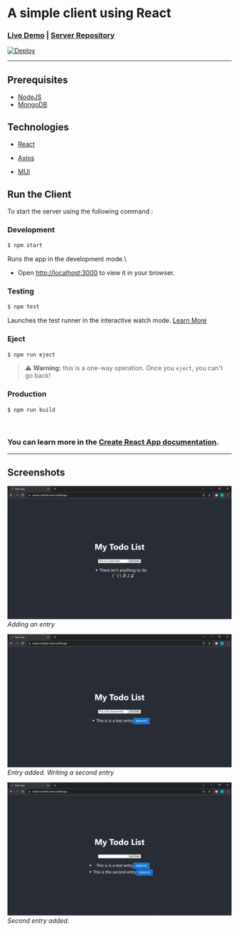 A simple client using React
==============

### [Live Demo](https://simple-todolist-mern.netlify.app/) | [Server Repository](https://github.com/Finneasles/simple-mern-todo-app-server)

[![Deploy](https://www.netlify.com/img/deploy/button.svg)](https://app.netlify.com/start/deploy?repository=https://github.com/Finneasles/simple-mern-todo-app-client
) 

---

## Prerequisites 
*    [NodeJS](https://nodejs.org/en/)
*    [MongoDB](https://www.mongodb.com/atlas/database)

## Technologies 
*    [React](https://reactjs.org/)
*    [Axios](https://axios-http.com/)

*    [MUI](https://mui.com/)


## Run the Client
To start the server using the following command :

### Development
``` bash
$ npm start
```
Runs the app in the development mode.\
- Open [http://localhost:3000](http://localhost:3000) to view it in your browser.

### Testing
``` bash
$ npm test
```
Launches the test runner in the interactive watch mode. [Learn More](https://facebook.github.io/create-react-app/docs/running-tests)

### Eject
``` bash
$ npm run eject
```
> ⚠️ **Warning:** this is a one-way operation. Once you `eject`, you can't go back!

### Production
``` bash
$ npm run build
```
<br>


### You can learn more in the [Create React App documentation](https://facebook.github.io/create-react-app/docs/getting-started).

---

## Screenshots 

![Get data screenshot](./screenshots/screenshot-1-img.png)
*Adding an entry*


![Post screenshot](./screenshots/screenshot-2-img.png)
*Entry added. Writing a second entry*


![Entry results screenshot](./screenshots/screenshot-3-img.png)
*Second entry added.*


